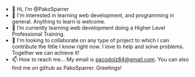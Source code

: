 - 👋 Hi, I’m @PakoSparrer
- 👀 I'm interested in learning web development, and programming in general. Anything to learn is welcome.
- 🌱 I’m currently learning web development doing a Higher Level Professional Training.
- 💞️ I'm looking to collaborate on any type of project to which I can contribute the little I know right now. 
I love to help and solve problems. Together we can achieve it!
- 📫 How to reach me... My email is pacodolz84@gmail.com. You can also find me on github as PakoSparrer. Greetings!

<!---
PakoSparrer/PakoSparrer is a ✨ special ✨ repository because its `README.md` (this file) appears on your GitHub profile.
You can click the Preview link to take a look at your changes.
--->
